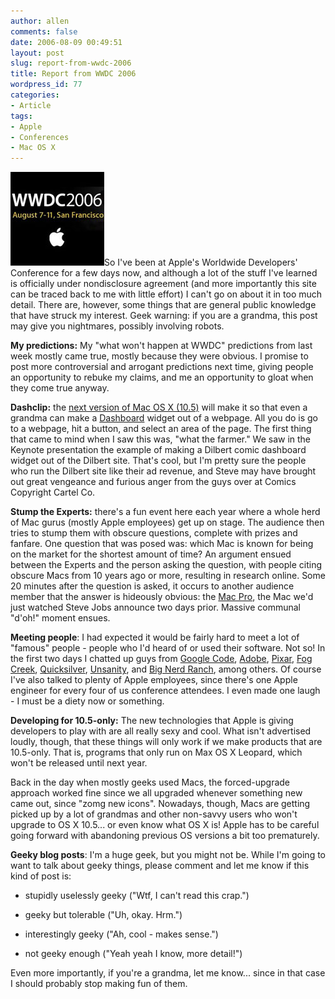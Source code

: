 ```yaml
---
author: allen
comments: false
date: 2006-08-09 00:49:51
layout: post
slug: report-from-wwdc-2006
title: Report from WWDC 2006
wordpress_id: 77
categories:
- Article
tags:
- Apple
- Conferences
- Mac OS X
---
```


![WWDC 06 Banner](/images/wp-uploads/2006/08/wwdc06.jpg)So I've been at Apple's Worldwide Developers' Conference for a few days now, and although a lot of the stuff I've learned is officially under nondisclosure agreement (and more importantly this site can be traced back to me with little effort) I can't go on about it in too much detail. There are, however, some things that are general public knowledge that have struck my interest. Geek warning: if you are a grandma, this post may give you nightmares, possibly involving robots.

**My predictions:** My "what won't happen at WWDC" predictions from last week mostly came true, mostly because they were obvious. I promise to post more controversial and arrogant predictions next time, giving people an opportunity to rebuke my claims, and me an opportunity to gloat when they come true anyway.

**Dashclip:** the [next version of Mac OS X (10.5)](http://www.apple.com/macosx/leopard/) will make it so that even a grandma can make a [Dashboard](http://www.apple.com/macosx/features/dashboard/) widget out of a webpage. All you do is go to a webpage, hit a button, and select an area of the page. The first thing that came to mind when I saw this was, "what the farmer." We saw in the Keynote presentation the example of making a Dilbert comic dashboard widget out of the Dilbert site. That's cool, but I'm pretty sure the people who run the Dilbert site like their ad revenue, and Steve may have brought out great vengeance and furious anger from the guys over at Comics Copyright Cartel Co.

**Stump the Experts:** there's a fun event here each year where a whole herd of Mac gurus (mostly Apple employees) get up on stage. The audience then tries to stump them with obscure questions, complete with prizes and fanfare. One question that was posed was: which Mac is known for being on the market for the shortest amount of time? An argument ensued between the Experts and the person asking the question, with people citing obscure Macs from 10 years ago or more, resulting in research online. Some 20 minutes after the question is asked, it occurs to another audience member that the answer is hideously obvious: the [Mac Pro](http://www.apple.com/macpro/), the Mac we'd just watched Steve Jobs announce two days prior. Massive communal "d'oh!" moment ensues.

**Meeting people**: I had expected it would be fairly hard to meet a lot of "famous" people - people who I'd heard of or used their software. Not so! In the first two days I chatted up guys from [Google Code](http://code.google.com/), [Adobe](http://www.adobe.com/), [Pixar](http://www.pixar.com/), [Fog Creek](http://www.fogcreek.com/), [Quicksilver](http://quicksilver.blacktree.com/), [Unsanity](http://www.unsanity.com/), and [Big Nerd Ranch](http://www.bignerdranch.com/), among others. Of course I've also talked to plenty of Apple employees, since there's one Apple engineer for every four of us conference attendees. I even made one laugh - I must be a diety now or something.

**Developing for 10.5-only:** The new technologies that Apple is giving developers to play with are all really sexy and cool. What isn't advertised loudly, though, that these things will only work if we make products that are 10.5-only. That is, programs that only run on Max OS X Leopard, which won't be released until next year.

Back in the day when mostly geeks used Macs, the forced-upgrade approach worked fine since we all upgraded whenever something new came out, since "zomg new icons". Nowadays, though, Macs are getting picked up by a lot of grandmas and other non-savvy users who won't upgrade to OS X 10.5... or even know what OS X is! Apple has to be careful going forward with abandoning previous OS versions a bit too prematurely.

**Geeky blog posts**: I'm a huge geek, but you might not be. While I'm going to want to talk about geeky things, please comment and let me know if this kind of post is:



* stupidly uselessly geeky ("Wtf, I can't read this crap.")

* geeky but tolerable ("Uh, okay. Hrm.")

* interestingly geeky ("Ah, cool - makes sense.")

* not geeky enough ("Yeah yeah I know, more detail!")


Even more importantly, if you're a grandma, let me know... since in that case I should probably stop making fun of them.
